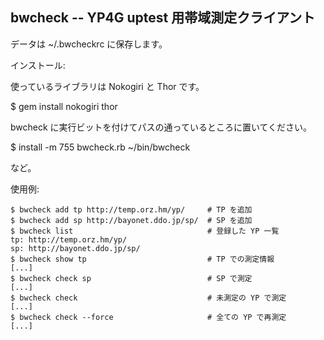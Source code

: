 bwcheck -- YP4G uptest 用帯域測定クライアント
---------------------------------------------

データは ~/.bwcheckrc に保存します。

インストール:

使っているライブラリは Nokogiri と Thor です。

  $ gem install nokogiri thor

bwcheck に実行ビットを付けてパスの通っているところに置いてください。

  $ install -m 755 bwcheck.rb ~/bin/bwcheck

など。

使用例:

    $ bwcheck add tp http://temp.orz.hm/yp/     # TP を追加
    $ bwcheck add sp http://bayonet.ddo.jp/sp/  # SP を追加
    $ bwcheck list                              # 登録した YP 一覧
    tp: http://temp.orz.hm/yp/
    sp: http://bayonet.ddo.jp/sp/
    $ bwcheck show tp                           # TP での測定情報
    [...]
    $ bwcheck check sp                          # SP で測定
    [...]
    $ bwcheck check                             # 未測定の YP で測定
    [...]
    $ bwcheck check --force                     # 全ての YP で再測定
    [...]
